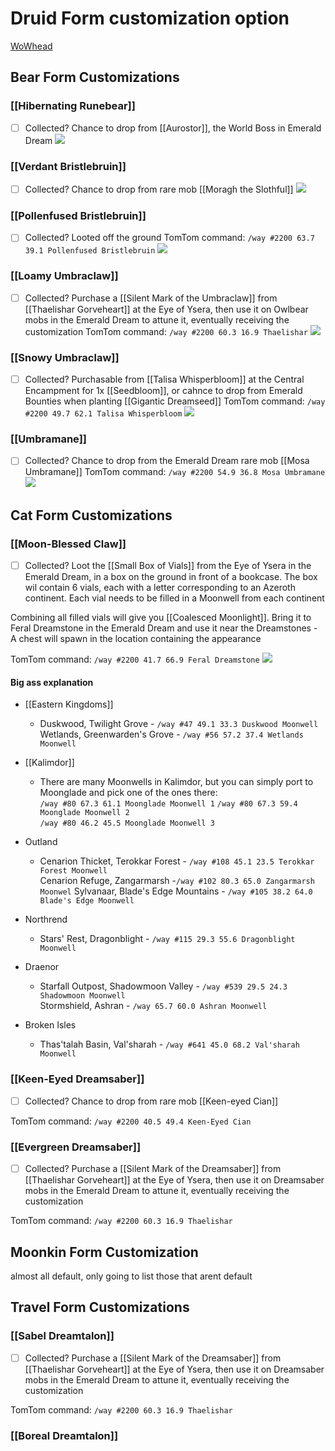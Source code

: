 # Druid Form customization option
[WoWhead](https://www.wowhead.com/guide/classes/druid/customizations-patch-10-2)

## Bear Form Customizations

### [[Hibernating Runebear]]
- [ ] Collected?
Chance to drop from [[Aurostor]], the World Boss in Emerald Dream
![](https://wow.zamimg.com/uploads/screenshots/normal/1127382.jpg)

### [[Verdant Bristlebruin]]
- [ ] Collected?
Chance to drop from rare mob [[Moragh the Slothful]]
![](https://cdn.discordapp.com/attachments/1169355027220017213/1169357759758729217/Verdant_Bristlebruin.png?ex=65551c47&is=6542a747&hm=84ce3dc94e524a326fb0d08c3e0787b100d2e38e4b6f3144e1f3f9323564ce1a&)

### [[Pollenfused Bristlebruin]]
- [ ] Collected?
Looted off the ground 
TomTom command: `/way #2200 63.7 39.1 Pollenfused Bristlebruin`
![](https://cdn.discordapp.com/attachments/1169355027220017213/1169357063714000926/Pollenfused_Bristlebruin.png?ex=65551ba1&is=6542a6a1&hm=36981d4ef02547aeb8c59e76c73fdeec74a97c3b70a9edaf3bf55c4f904c1307&)

### [[Loamy Umbraclaw]]
- [ ] Collected?
Purchase a [[Silent Mark of the Umbraclaw]] from [[Thaelishar Gorveheart]] at the Eye of Ysera, then use it on Owlbear mobs in the Emerald Dream to attune it, eventually receiving the customization
TomTom command: `/way #2200 60.3 16.9 Thaelishar`
![](https://cdn.discordapp.com/attachments/1169355027220017213/1169356540415836160/Loamy_Umbraclaw.png?ex=65551b24&is=6542a624&hm=0792feec09b9b8b5da41074c1f68b35f2dba6b92fbfa346d46e23f982223330a&)

### [[Snowy Umbraclaw]]
- [ ] Collected?
Purchasable from [[Talisa Whisperbloom]] at the Central Encampment for 1x [[Seedbloom]], or cahnce to drop from Emerald Bounties when planting [[Gigantic Dreamseed]]
TomTom command: `/way #2200 49.7 62.1 Talisa Whisperbloom`
![](https://cdn.discordapp.com/attachments/1169355027220017213/1169355977238257845/Snowy_Umbraclaw.png?ex=65551a9e&is=6542a59e&hm=1c17ec6e099d6335ac39be794932f7d33fa548cf335b6c69efff3117980bfb02&)

### [[Umbramane]]
- [ ] Collected?
Chance to drop from the Emerald Dream rare mob [[Mosa Umbramane]]
TomTom command: `/way #2200 54.9 36.8 Mosa Umbramane`
![](https://cdn.discordapp.com/attachments/1169355027220017213/1169355135948955769/Umbramane.png?ex=655519d5&is=6542a4d5&hm=62367fbf8ca768fc31caf1400dd1d05bc6cea8d1cdebff45f5bd7cbd17fd5140&)

## Cat Form Customizations

### [[Moon-Blessed Claw]]
- [ ] Collected?
Loot the [[Small Box of Vials]] from the Eye of Ysera in the Emerald Dream, in a box on the ground in front of a bookcase. The box wil contain 6 vials, each with a letter corresponding to an Azeroth continent. Each vial needs to be filled in a Moonwell from each continent

Combining all filled vials will give you [[Coalesced Moonlight]]. Bring it to Feral Dreamstone in the Emerald Dream and use it near the Dreamstones - A chest will spawn in the location containing the appearance

TomTom command: `/way #2200 41.7 66.9 Feral Dreamstone`
![](https://wow.zamimg.com/uploads/screenshots/normal/1127511.jpg)
#### Big ass explanation
- [[Eastern Kingdoms]]
    - Duskwood, Twilight Grove - `/way #47 49.1 33.3 Duskwood Moonwell`
        Wetlands, Greenwarden's Grove - `/way #56 57.2 37.4 Wetlands Moonwell`

- [[Kalimdor]]
    - There are many Moonwells in Kalimdor, but you can simply port to Moonglade and pick one of the ones there:  
        `/way #80 67.3 61.1 Moonglade Moonwell 1`
        `/way #80 67.3 59.4 Moonglade Moonwell 2`  
        `/way #80 46.2 45.5 Moonglade Moonwell 3`
 
- Outland
    - Cenarion Thicket, Terokkar Forest - `/way #108 45.1 23.5 Terokkar Forest Moonwell`  
        Cenarion Refuge, Zangarmarsh -`/way #102 80.3 65.0 Zangarmarsh Moonwel`
        Sylvanaar, Blade's Edge Mountains - `/way #105 38.2 64.0 Blade's Edge Moonwell`

- Northrend
    - Stars' Rest, Dragonblight - `/way #115 29.3 55.6 Dragonblight Moonwell`

- Draenor
    - Starfall Outpost, Shadowmoon Valley - `/way #539 29.5 24.3 Shadowmoon Moonwell`  
	Stormshield, Ashran - `/way 65.7 60.0 Ashran Moonwell`

- Broken Isles
    - Thas'talah Basin, Val'sharah - `/way #641 45.0 68.2 Val'sharah Moonwell`

### [[Keen-Eyed Dreamsaber]]
- [ ] Collected?
Chance to drop from rare mob [[Keen-eyed Cian]]

TomTom command: `/way #2200 40.5 49.4 Keen-Eyed Cian`

### [[Evergreen Dreamsaber]]
- [ ] Collected?
Purchase a [[Silent Mark of the Dreamsaber]] from [[Thaelishar Gorveheart]] at the Eye of Ysera, then use it on Dreamsaber mobs in the Emerald Dream to attune it, eventually receiving the customization

TomTom command: `/way #2200 60.3 16.9 Thaelishar`

## Moonkin Form Customization
almost all default, only going to list those that arent default

## Travel Form Customizations
### [[Sabel Dreamtalon]]
- [ ] Collected?
Purchase a [[Silent Mark of the Dreamsaber]] from [[Thaelishar Gorveheart]] at the Eye of Ysera, then use it on Dreamsaber mobs in the Emerald Dream to attune it, eventually receiving the customization

TomTom command: `/way #2200 60.3 16.9 Thaelishar`

### [[Boreal Dreamtalon]]